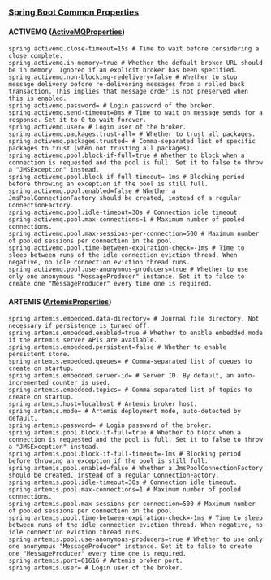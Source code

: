 ### [Spring Boot Common Properties](https://docs.spring.io/spring-boot/docs/current/reference/html/common-application-properties.html)

#### ACTIVEMQ ([ActiveMQProperties](https://github.com/spring-projects/spring-boot/tree/v2.1.7.RELEASE/spring-boot-project/spring-boot-autoconfigure/src/main/java/org/springframework/boot/autoconfigure/jms/activemq/ActiveMQProperties.java))
```spring.activemq.broker-url= # URL of the ActiveMQ broker. Auto-generated by default.
spring.activemq.close-timeout=15s # Time to wait before considering a close complete.
spring.activemq.in-memory=true # Whether the default broker URL should be in memory. Ignored if an explicit broker has been specified.
spring.activemq.non-blocking-redelivery=false # Whether to stop message delivery before re-delivering messages from a rolled back transaction. This implies that message order is not preserved when this is enabled.
spring.activemq.password= # Login password of the broker.
spring.activemq.send-timeout=0ms # Time to wait on message sends for a response. Set it to 0 to wait forever.
spring.activemq.user= # Login user of the broker.
spring.activemq.packages.trust-all= # Whether to trust all packages.
spring.activemq.packages.trusted= # Comma-separated list of specific packages to trust (when not trusting all packages).
spring.activemq.pool.block-if-full=true # Whether to block when a connection is requested and the pool is full. Set it to false to throw a "JMSException" instead.
spring.activemq.pool.block-if-full-timeout=-1ms # Blocking period before throwing an exception if the pool is still full.
spring.activemq.pool.enabled=false # Whether a JmsPoolConnectionFactory should be created, instead of a regular ConnectionFactory.
spring.activemq.pool.idle-timeout=30s # Connection idle timeout.
spring.activemq.pool.max-connections=1 # Maximum number of pooled connections.
spring.activemq.pool.max-sessions-per-connection=500 # Maximum number of pooled sessions per connection in the pool.
spring.activemq.pool.time-between-expiration-check=-1ms # Time to sleep between runs of the idle connection eviction thread. When negative, no idle connection eviction thread runs.
spring.activemq.pool.use-anonymous-producers=true # Whether to use only one anonymous "MessageProducer" instance. Set it to false to create one "MessageProducer" every time one is required.
```

#### ARTEMIS ([ArtemisProperties](https://github.com/spring-projects/spring-boot/tree/v2.1.7.RELEASE/spring-boot-project/spring-boot-autoconfigure/src/main/java/org/springframework/boot/autoconfigure/jms/artemis/ArtemisProperties.java))
```spring.artemis.embedded.cluster-password= # Cluster password. Randomly generated on startup by default.
spring.artemis.embedded.data-directory= # Journal file directory. Not necessary if persistence is turned off.
spring.artemis.embedded.enabled=true # Whether to enable embedded mode if the Artemis server APIs are available.
spring.artemis.embedded.persistent=false # Whether to enable persistent store.
spring.artemis.embedded.queues= # Comma-separated list of queues to create on startup.
spring.artemis.embedded.server-id= # Server ID. By default, an auto-incremented counter is used.
spring.artemis.embedded.topics= # Comma-separated list of topics to create on startup.
spring.artemis.host=localhost # Artemis broker host.
spring.artemis.mode= # Artemis deployment mode, auto-detected by default.
spring.artemis.password= # Login password of the broker.
spring.artemis.pool.block-if-full=true # Whether to block when a connection is requested and the pool is full. Set it to false to throw a "JMSException" instead.
spring.artemis.pool.block-if-full-timeout=-1ms # Blocking period before throwing an exception if the pool is still full.
spring.artemis.pool.enabled=false # Whether a JmsPoolConnectionFactory should be created, instead of a regular ConnectionFactory.
spring.artemis.pool.idle-timeout=30s # Connection idle timeout.
spring.artemis.pool.max-connections=1 # Maximum number of pooled connections.
spring.artemis.pool.max-sessions-per-connection=500 # Maximum number of pooled sessions per connection in the pool.
spring.artemis.pool.time-between-expiration-check=-1ms # Time to sleep between runs of the idle connection eviction thread. When negative, no idle connection eviction thread runs.
spring.artemis.pool.use-anonymous-producers=true # Whether to use only one anonymous "MessageProducer" instance. Set it to false to create one "MessageProducer" every time one is required.
spring.artemis.port=61616 # Artemis broker port.
spring.artemis.user= # Login user of the broker.
```
